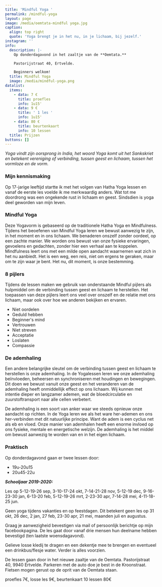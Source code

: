 ```yaml
---
title: 'Mindful Yoga '
permalink: /mindful-yoga
layout: page
image: /media/oemtata-mindful yoga.jpg
caption:
  align: top right
  quote: 'Yoga brengt je in het nu, in je lichaam, bij jezelf.'
instagram: ''
info:
  description: |-
    Op donderdagavond in het zaaltje van de **Oemtata.**

    Pastorijstraat 40, Ertvelde.

    Beginners welkom!
  title: Mindful Yoga
  image: /media/mindful-yoga.png
datalist:
  items:
    - data: 7 €
      title: proefles
      info: 1u15'
    - data: 9 €
      title: ' 1 les '
      info: 1u15'
    - data: 80 €
      title: beurtenkaart
      info: 10 lessen
  title: Prijzen
buttons: []
---
```

_Yoga vindt zijn oorsprong in India, het woord Yoga komt uit het Sankskriet en betekent vereniging of verbinding,  tussen geest en lichaam, tussen het vormloze en de vorm._

### Mijn kennismaking

Op 17-jarige leeftijd startte ik met het volgen van Hatha Yoga lessen en vanaf de eerste les voelde ik me merkwaardig anders. Wat tot me doordrong was een ongekende rust in lichaam en geest. Sindsdien is yoga deel geworden van mijn leven. 


### Mindful Yoga

Deze Yogavorm is gebaseerd op de traditionele Hatha Yoga en Mindfulness. Tijdens het beoefenen van Mindful Yoga leren we bewust aanwezig te zijn, in het moment en in ons lichaam. We benaderen onszelf zonder oordeel, op een zachte manier. We worden ons bewust van onze fysieke ervaringen, gevoelens en gedachten, zonder hier een verhaal aan te koppelen. Mindfulness leert ons met een milde open aandacht waarnemen wat zich in het nu aanbiedt. Het is een weg, een reis, niet om ergens te geraken, maar om te zijn waar je bent. Het nu, dit moment, is onze bestemming.

### 8 pijlers

Tijdens de lessen maken we gebruik van onderstaande Mindful pijlers als hulpmiddel om de verbinding tussen geest en lichaam te herstellen. Het toepassen van deze pijlers leert ons veel over onszelf en de relatie met ons lichaam, maar ook over hoe we anderen bekijken en ervaren. 

* Niet oordelen
* Geduld hebben 
* Beginner's mind 
* Vertrouwen
* Niet streven 
* Acceptatie
* Loslaten
* Compassie

### De ademhaling

Een andere belangrijke sleutel om de verbinding tussen geest en lichaam te herstellen is onze ademhaling. In de Yogalessen leren we onze ademhaling beïnvloeden, beheersen en synchroniseren met houdingen en bewegingen. Dit doen we bewust vanuit onze geest en het veranderen van de ademhaling heeft onmiddellijk effect op ons lichaam. Wij kunnen met intentie dieper en langzamer ademen, wat de bloedcirculatie en zuurstoftransport naar alle cellen verbetert. 

De ademhaling is een soort van anker waar we steeds opnieuw onze aandacht op richten. In de Yoga leren we als het ware her-ademen en ons her-verbinden met dit natuurlijke principe. Want de adem is een cyclus net als eb en vloed. Onze manier van ademhalen heeft een enorme invloed op ons fysieke, mentale en energetische welzijn. De ademhaling is het middel om bewust aanwezig te worden van en in het eigen lichaam. 

### Praktisch

Op donderdagavond gaan er twee lessen door: 

* 19u-20u15
* 20u45-22u

**_Schooljaar 2019-2020:_**

Les op 5-12-19-26 sep, 3-10-17-24 okt, 7-14-21-28 nov, 5-12-19 dec, 9-16-23-30 jan, 6-13-20 feb, 5-12-19-26 mrt, 2-23-30 apr, 7-14-28 mei, 4-11-18-25 jun.

Geen yoga tijdens vakanties en op feestdagen.  Dit betekent geen les op 31 okt, 26 dec, 2 jan, 27 feb, 23-30 apr, 21 mei, maanden juli en augustus.

Graag je aanwezigheid bevestigen via mail of persoonlijk berichtje op mijn facebookpagina. De les gaat door vanaf drie mensen hun deelname hebben bevestigd (ten laatste woensdagavond).

Gelieve losse kledij  te dragen en een dekentje mee te brengen en eventueel een drinkbus/flesje water. Verder is alles voorzien.

De lessen gaan door in het nieuwe zaaltje van de Oemtata. Pastorijstraat 40, 9940 Ertvelde. Parkeren met de auto doe je best in de Kroonstraat. Fietsen mogen gerust op de oprit van de Oemtata staan. 

proefles 7€, losse les 9€, beurtenkaart 10 lessen 80€
